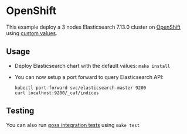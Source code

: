 # OpenShift

This example deploy a 3 nodes Elasticsearch 7.13.0 cluster on [OpenShift][]
using [custom values][].

## Usage

* Deploy Elasticsearch chart with the default values: `make install`

* You can now setup a port forward to query Elasticsearch API:

  ```
  kubectl port-forward svc/elasticsearch-master 9200
  curl localhost:9200/_cat/indices
  ```

## Testing

You can also run [goss integration tests][] using `make test`


[custom values]: https://github.com/elastic/helm-charts/tree/7.13/elasticsearch/examples/openshift/values.yaml
[goss integration tests]: https://github.com/elastic/helm-charts/tree/7.13/elasticsearch/examples/openshift/test/goss.yaml
[openshift]: https://www.openshift.com/
